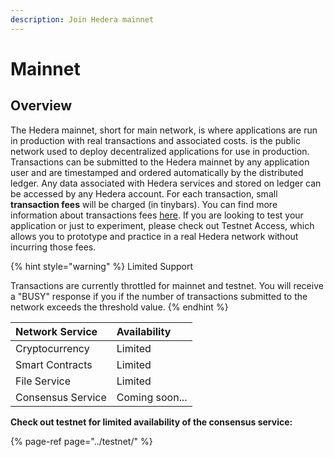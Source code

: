 ```yaml
---
description: Join Hedera mainnet
---
```


# Mainnet

## Overview

The Hedera mainnet, short for main network, is where applications are run in production with real transactions and associated costs. is the public network used to deploy decentralized applications for use in production. Transactions can be submitted to the Hedera mainnet by any application user and are timestamped and ordered automatically by the distributed ledger. Any data associated with Hedera services and stored on ledger can be accessed by any Hedera account. For each transaction, small **transaction fees** will be charged \(in tinybars\). You can find more information about transactions fees [here](https://www.hedera.com/fees). If you are looking to test your application or just to experiment, please check out Testnet Access, which allows you to prototype and practice in a real Hedera network without incurring those fees.

{% hint style="warning" %}
Limited Support 

Transactions are currently throttled for mainnet and testnet. You will receive a "BUSY" response if you if the number of transactions submitted to the network exceeds the threshold value.
{% endhint %}

| Network Service | Availability  |
| :--- | :--- |
| Cryptocurrency | Limited |
| Smart Contracts | Limited |
| File Service | Limited |
| Consensus Service | Coming soon... |

**Check out testnet for limited availability of the consensus service:**

{% page-ref page="../testnet/" %}



